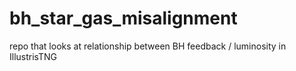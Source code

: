# bh_star_gas_misalignment
repo that looks at relationship between BH feedback / luminosity in IllustrisTNG
